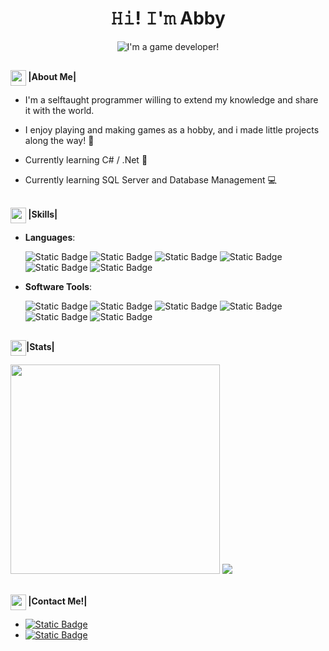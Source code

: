 ### 

<h1 align = "center">𝙷𝚒! 𝙸'𝚖 Abby</h1>
<div align="center" width="50">
  <image align= "center" src="https://github.com/user-attachments/assets/aa9fc9d3-e631-45a7-b269-287d185098c5" alt= "I'm a game developer!"/>
</div>
  
##

<img align = "center" src="https://media2.giphy.com/media/v1.Y2lkPTc5MGI3NjExODY0dTlsY2E2eXkzZWluaHB4dzZkOXhmenFmeDZmOGdrYjVtZDN5dyZlcD12MV9pbnRlcm5hbF9naWZfYnlfaWQmY3Q9cw/jQnqvoABIwlM6039F8/giphy.webp" width ="25"><b> |About Me|</b></img>
<ul>
  <li>
    <p align = "left">I'm a selftaught programmer willing to extend my knowledge and share it with the world. </p>
  </li>
  <li>
    <p>I enjoy playing and making games as a hobby, and i made little projects along the way! 👾</p>
  </li>
  <li>
    <p align= "left">Currently learning C# / .Net 🌟</p>
  </li>
  <li>
    <p align= "left">Currently learning SQL Server and Database Management 💻</p>
  </li>
</ul>

##

  <img align="center" src="https://media2.giphy.com/media/QssGEmpkyEOhBCb7e1/giphy.gif?cid=ecf05e47a0n3gi1bfqntqmob8g9aid1oyj2wr3ds3mg700bl&rid=giphy.gif" width ="25"><b> |Skills|</b></img>

  -  **Languages**:
    <div align= "left">
      <img alt="Static Badge" src="https://img.shields.io/badge/C%23-royalblue?style=flat-square&logoColor=white">
      <img alt="Static Badge" src="https://img.shields.io/badge/.NET-%23512BD4?style=flat-square">
      <img alt="Static Badge" src="https://img.shields.io/badge/XAML-%23005FAD?style=flat-square">
      <img alt="Static Badge" src="https://img.shields.io/badge/HTML5-%23E87D0D?style=flat-square&logo=html5&logoColor=white">
      <img alt="Static Badge" src="https://img.shields.io/badge/css-royalblue?style=flat-square&logo=css3&logoColor=white)">
      <img alt="Static Badge" src="https://img.shields.io/badge/GDScript-dodgerblue?style=flat-square&logoColor=white">
    </div>
  
  -  **Software Tools**:
    <div align= "">
      <img alt= "Static Badge" src="https://img.shields.io/badge/VisualStudio-white?style=flat-square&color=%239013FE">
      <img alt= "Static Badge" src="https://img.shields.io/badge/SQL%20Server-%234479A1?style=flat-square">
      <img alt="Static Badge" src="https://img.shields.io/badge/Unity-dimgray?style=flat-square&logo=unity&logoColor=white">
      <img alt="Static Badge" src="https://img.shields.io/badge/Godot-dodgerblue?style=flat-square&logo=godotengine&logoColor=white">
      <img alt="Static Badge" src="https://img.shields.io/badge/Aseprite-white?style=flat-square&logo=aseprite&logoColor=black">
      <img alt="Static Badge" src="https://img.shields.io/badge/PixelStudio-hotpink?style=flat-square&logoColor=black">
    </div>

##

<img align= "center" src="https://media.giphy.com/media/iY8CRBdQXODJSCERIr/giphy.gif" width="25"><b>|Stats|</b></img>
<div>
  <img width= "335" src="https://github-readme-stats.vercel.app/api?username=AbbyCorceiro&show_icons=true&theme=vision-friendly-dark"/> 
  <img src="https://github-readme-stats.anuraghazra1.vercel.app/api/top-langs/?username=AbbyCorceiro&theme=highcontrast&hide_border=false&no-bg=true&no-frame=true&langs_count=10&layout=compact"/> 
</div>

##
  
<img align= "center" src= "https://media1.giphy.com/media/v1.Y2lkPTc5MGI3NjExdmlxem9qcDY5MXAyY3FrcHlwOGkwNWRpNWUzM3ZsazBxazducmNzYSZlcD12MV9pbnRlcm5hbF9naWZfYnlfaWQmY3Q9Zw/PWBCZGqdulucLMDy5f/giphy.webp" width= "25"><b> |Contact Me!|</b></img>
  <ul>
    <li>
       <a href="https://www.linkedin.com/in/abigail-corceiro/" target="_blank"><img alt="Static Badge" src="https://img.shields.io/badge/LinkedIn%20%3A%20Abigail%20Corceiro-%230A66C2?style=flat-square"></a> 
    </li>
    <li>
      <a href="mailto:abbycorceiro@gmail.com" target="_blank"><img alt="Static Badge" src="https://img.shields.io/badge/Gmail%20%3A%20abbycorceiro%40gmail.com-%23EA4335?style=flat-square&logo=gmail&logoColor=white"></a>
    </li>
  </ul>
   




<!--
**Huthien/Hu** is a ✨ _special_ ✨ repository because its `README.md` (this file) appears on your GitHub profile.

Here are some ideas to get you started:

- 🔭 I’m currently working on ...
- 🌱 I’m currently learning ...
- 👯 I’m looking to collaborate on ...
- 🤔 I’m looking for help with ...
- 💬 Ask me about ...
- 📫 How to reach me: ...
- 😄 Pronouns: ...

- ⚡ Fun fact: ...
-->

